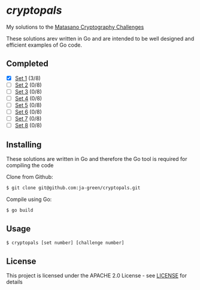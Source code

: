 # _cryptopals_

My solutions to the [Matasano Cryptography Challenges](https://cryptopals.com)

These solutions arev written in Go and are intended to be well designed and efficient examples of Go code.

## Completed

- [X] [Set 1](https://cryptopals.com/sets/1) (3/8)
- [ ] [Set 2](https://cryptopals.com/sets/2) (0/8)
- [ ] [Set 3](https://cryptopals.com/sets/3) (0/8)
- [ ] [Set 4](https://cryptopals.com/sets/4) (0/8)
- [ ] [Set 5](https://cryptopals.com/sets/5) (0/8)
- [ ] [Set 6](https://cryptopals.com/sets/6) (0/8)
- [ ] [Set 7](https://cryptopals.com/sets/7) (0/8)
- [ ] [Set 8](https://cryptopals.com/sets/8) (0/8)

## Installing

These solutions are written in Go and therefore the Go tool is required for compiling the code

Clone from Github:

```bash
$ git clone git@github.com:ja-green/cryptopals.git
```

Compile using Go:

```bash
$ go build
```

## Usage

```bash
$ cryptopals [set number] [challenge number]
```

## License

This project is licensed under the APACHE 2.0 License - see [LICENSE](https://github.com/ja-green/cryptopals/LICENSE.md) for details
